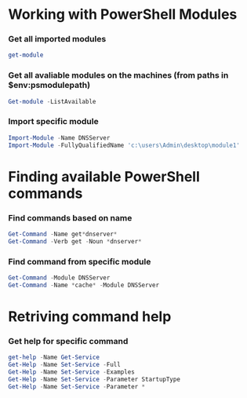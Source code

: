 # Working with PowerShell Modules
### Get all imported modules
```powershell
get-module
```

### Get all avaliable modules on the machines (from paths in $env:psmodulepath)
```powershell
Get-module -ListAvailable
```

### Import specific module
```powershell
Import-Module -Name DNSServer
Import-Module -FullyQualifiedName 'c:\users\Admin\desktop\module1'

```

# Finding available PowerShell commands

### Find commands based on name
```powershell
Get-Command -Name get*dnserver*
Get-Command -Verb get -Noun *dnserver*
```

### Find command from specific module
```powershell
Get-Command -Module DNSServer
Get-Command -Name *cache* -Module DNSServer
```

# Retriving command help

### Get help for specific command
```powershell
get-help -Name Get-Service
Get-Help -Name Set-Service -Full
Get-Help -Name Set-Service -Examples
Get-Help -Name Set-Service -Parameter StartupType
Get-Help -Name Set-Service -Parameter *
```

